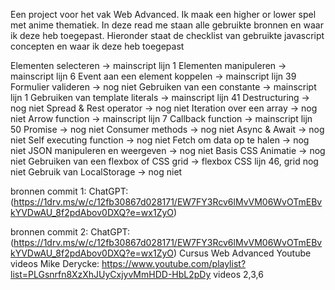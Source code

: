Een project voor het vak Web Advanced. Ik maak een higher or lower spel met anime thematiek. 
In deze read me staan alle gebruikte bronnen en waar ik deze heb toegepast. Hieronder staat de checklist van gebruikte javascript concepten en waar ik deze heb toegepast


Elementen selecteren -> mainscript lijn 1
Elementen manipuleren -> mainscript lijn 6
Event aan een element koppelen -> mainscript lijn 39
Formulier valideren -> nog niet
Gebruiken van een constante -> mainscript lijn 1
Gebruiken van template literals -> mainscript lijn 41
Destructuring -> nog niet
Spread & Rest operator -> nog niet
Iteration over een array -> nog niet
Arrow function -> mainscript lijn 7
Callback function -> mainscript lijn 50
Promise -> nog niet
Consumer methods -> nog niet
Async & Await -> nog niet
Self executing function -> nog niet
Fetch om data op te halen -> nog niet
JSON manipuleren en weergeven -> nog niet
Basis CSS Animatie -> nog niet
Gebruiken van een flexbox of CSS grid -> flexbox CSS lijn 46, grid nog niet
Gebruik van LocalStorage -> nog niet

bronnen commit 1:
ChatGPT:
(https://1drv.ms/w/c/12fb30867d028171/EW7FY3Rcv6lMvVM06WvOTmEBvkYVDwAU_8f2pdAbov0DXQ?e=wx1ZyO)

bronnen commit 2:
ChatGPT:
(https://1drv.ms/w/c/12fb30867d028171/EW7FY3Rcv6lMvVM06WvOTmEBvkYVDwAU_8f2pdAbov0DXQ?e=wx1ZyO)
Cursus Web Advanced 
Youtube videos Mike Derycke: https://www.youtube.com/playlist?list=PLGsnrfn8XzXhJUyCxjyvMmHDD-HbL2pDy
videos 2,3,6



